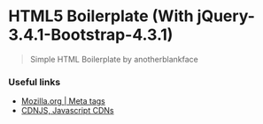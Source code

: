 # HTML5 Boilerplate (With jQuery-3.4.1-Bootstrap-4.3.1)
> Simple HTML Boilerplate by anotherblankface

### Useful links
* [Mozilla.org | Meta tags](https://developer.mozilla.org/en-US/docs/Web/HTML/Element/meta)
* [CDNJS, Javascript CDNs](https://cdnjs.com/)
